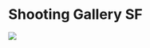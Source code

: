 <!--
id: 47008802
link: http://tumblr.atmos.org/post/47008802/shooting-gallery-sf
slug: shooting-gallery-sf
date: Fri Aug 22 2008 12:41:06 GMT-0700 (PDT)
publish: 2008-08-022
tags: 
title: Shooting Gallery SF
-->


Shooting Gallery SF
===================

![](http://25.media.tumblr.com/ZyX8Upfyncyr5zvfiqhlkNlQ_500.jpg)

